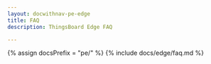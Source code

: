 ```yaml
---
layout: docwithnav-pe-edge
title: FAQ
description: ThingsBoard Edge FAQ

---
```


{% assign docsPrefix = "pe/" %}
{% include docs/edge/faq.md %}